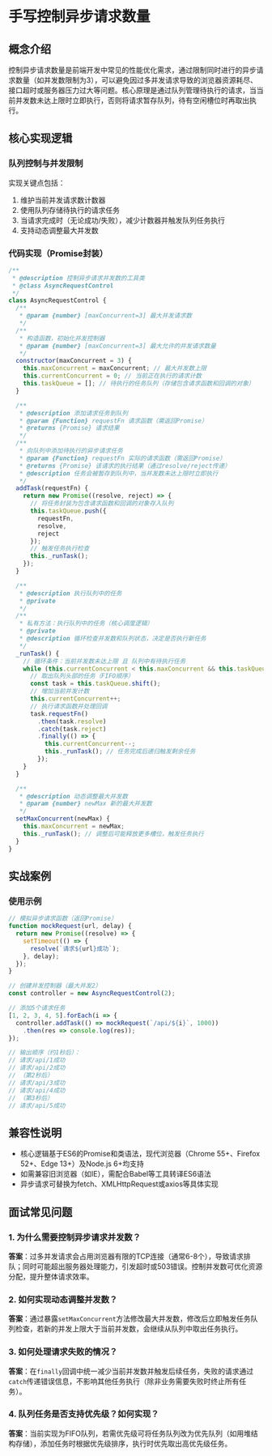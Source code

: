 # 手写控制异步请求数量

## 概念介绍

控制异步请求数量是前端开发中常见的性能优化需求，通过限制同时进行的异步请求数量（如并发数限制为3），可以避免因过多并发请求导致的浏览器资源耗尽、接口超时或服务器压力过大等问题。核心原理是通过队列管理待执行的请求，当当前并发数未达上限时立即执行，否则将请求暂存队列，待有空闲槽位时再取出执行。

## 核心实现逻辑

### 队列控制与并发限制

实现关键点包括：
1. 维护当前并发请求数计数器
2. 使用队列存储待执行的请求任务
3. 当请求完成时（无论成功/失败），减少计数器并触发队列任务执行
4. 支持动态调整最大并发数

### 代码实现（Promise封装）

```javascript
/**
 * @description 控制异步请求并发数的工具类
 * @class AsyncRequestControl
 */
class AsyncRequestControl {
  /**
   * @param {number} [maxConcurrent=3] 最大并发请求数
   */
  /**
   * 构造函数，初始化并发控制器
   * @param {number} [maxConcurrent=3] 最大允许的并发请求数量
   */
  constructor(maxConcurrent = 3) {
    this.maxConcurrent = maxConcurrent; // 最大并发数上限
    this.currentConcurrent = 0; // 当前正在执行的请求计数
    this.taskQueue = []; // 待执行的任务队列（存储包含请求函数和回调的对象）
  }

  /**
   * @description 添加请求任务到队列
   * @param {Function} requestFn 请求函数（需返回Promise）
   * @returns {Promise} 请求结果
   */
  /**
   * 向队列中添加待执行的异步请求任务
   * @param {Function} requestFn 实际的请求函数（需返回Promise）
   * @returns {Promise} 该请求的执行结果（通过resolve/reject传递）
   * @description 任务会被暂存到队列中，当并发数未达上限时立即执行
   */
  addTask(requestFn) {
    return new Promise((resolve, reject) => {
      // 将任务封装为包含请求函数和回调的对象存入队列
      this.taskQueue.push({
        requestFn,
        resolve,
        reject
      });
      // 触发任务执行检查
      this._runTask();
    });
  }

  /**
   * @description 执行队列中的任务
   * @private
   */
  /**
   * 私有方法：执行队列中的任务（核心调度逻辑）
   * @private
   * @description 循环检查并发数和队列状态，决定是否执行新任务
   */
  _runTask() {
    // 循环条件：当前并发数未达上限 且 队列中有待执行任务
    while (this.currentConcurrent < this.maxConcurrent && this.taskQueue.length > 0) {
      // 取出队列头部的任务（FIFO顺序）
      const task = this.taskQueue.shift();
      // 增加当前并发计数
      this.currentConcurrent++;
      // 执行请求函数并处理回调
      task.requestFn()
        .then(task.resolve)
        .catch(task.reject)
        .finally(() => {
          this.currentConcurrent--;
          this._runTask(); // 任务完成后递归触发剩余任务
        });
    }
  }

  /**
   * @description 动态调整最大并发数
   * @param {number} newMax 新的最大并发数
   */
  setMaxConcurrent(newMax) {
    this.maxConcurrent = newMax;
    this._runTask(); // 调整后可能释放更多槽位，触发任务执行
  }
}
```

## 实战案例

### 使用示例

```javascript
// 模拟异步请求函数（返回Promise）
function mockRequest(url, delay) {
  return new Promise((resolve) => {
    setTimeout(() => {
      resolve(`请求${url}成功`);
    }, delay);
  });
}

// 创建并发控制器（最大并发2）
const controller = new AsyncRequestControl(2);

// 添加5个请求任务
[1, 2, 3, 4, 5].forEach(i => {
  controller.addTask(() => mockRequest(`/api/${i}`, 1000))
    .then(res => console.log(res));
});

// 输出顺序（约1秒后）：
// 请求/api/1成功
// 请求/api/2成功
// （第2秒后）
// 请求/api/3成功
// 请求/api/4成功
// （第3秒后）
// 请求/api/5成功
```

## 兼容性说明

- 核心逻辑基于ES6的Promise和类语法，现代浏览器（Chrome 55+、Firefox 52+、Edge 13+）及Node.js 6+均支持
- 如需兼容旧浏览器（如IE），需配合Babel等工具转译ES6语法
- 异步请求可替换为fetch、XMLHttpRequest或axios等具体实现

## 面试常见问题

### 1. 为什么需要控制异步请求并发数？
**答案**：过多并发请求会占用浏览器有限的TCP连接（通常6-8个），导致请求排队；同时可能超出服务器处理能力，引发超时或503错误。控制并发数可优化资源分配，提升整体请求效率。

### 2. 如何实现动态调整并发数？
**答案**：通过暴露`setMaxConcurrent`方法修改最大并发数，修改后立即触发任务队列检查，若新的并发上限大于当前并发数，会继续从队列中取出任务执行。

### 3. 如何处理请求失败的情况？
**答案**：在`finally`回调中统一减少当前并发数并触发后续任务，失败的请求通过`catch`传递错误信息，不影响其他任务执行（除非业务需要失败时终止所有任务）。

### 4. 队列任务是否支持优先级？如何实现？
**答案**：当前实现为FIFO队列，若需优先级可将任务队列改为优先队列（如用堆结构存储），添加任务时根据优先级排序，执行时优先取出高优先级任务。